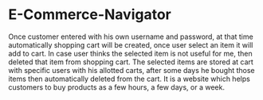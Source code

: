 # E-Commerce-Navigator
Once customer entered with his own username and password, at that time automatically shopping cart will be created, once user select an item it will add to cart. In case user thinks the selected item is not useful for me, then deleted that item from shopping cart. The selected items are stored at cart with specific users with his allotted carts, after some days he bought those items then automatically deleted from the cart. It is a website which helps customers to buy products as a few hours, a few days, or a week.
